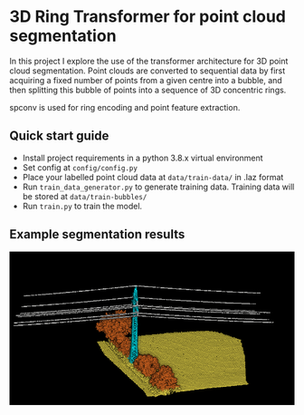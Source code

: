 # 3D Ring Transformer for point cloud segmentation

In this project I explore the use of the transformer architecture for 3D point cloud segmentation.
Point clouds are converted to sequential data by first acquiring a fixed number of points from a given centre
into a bubble, and then splitting this bubble of points into a sequence of 3D concentric rings.

spconv is used for ring encoding and point feature extraction.

## Quick start guide
- Install project requirements in a python 3.8.x virtual environment
- Set config at `config/config.py`
- Place your labelled point cloud data at `data/train-data/` in .laz format
- Run `train_data_generator.py` to generate training data. Training data will be stored at `data/train-bubbles/`
- Run `train.py` to train the model.

## Example segmentation results
![Example classification](./images/ex-1.png)